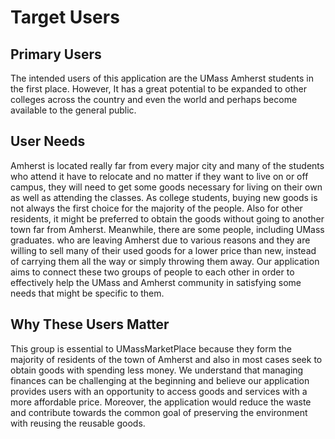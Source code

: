 # Target Users

## Primary Users

The intended users of this application are the UMass Amherst students in the first place. 
However, It has a great potential to be expanded to other colleges across the country and even the world and perhaps become available to the general public. 

## User Needs

Amherst is located really far from every major city and many of the students who attend it have to relocate and no matter if they want to live on or off campus, they will need to get some goods necessary for living on their own as well as attending the classes. As college students, buying new goods is not always the first choice for the majority of the people. Also for other residents, it might be preferred to obtain the goods without going to another town far from Amherst. 
Meanwhile, there are some people, including UMass graduates. who are leaving Amherst due to various reasons and they are willing to sell many of their used goods for a lower price than new, instead of carrying them all the way or simply throwing them away. Our application aims to connect these two groups of people to each other in order to effectively help the UMass and Amherst community in satisfying some needs that might be specific to them.


## Why These Users Matter

This group is essential to UMassMarketPlace because they form the majority of residents of the town of Amherst and also in most cases seek to obtain goods with spending less money. 
We understand that managing finances can be challenging at the beginning and believe our application provides users with an opportunity to access goods and services with a more affordable price. Moreover, the application would reduce the waste and contribute towards the common goal of preserving the environment with reusing the reusable goods. 
